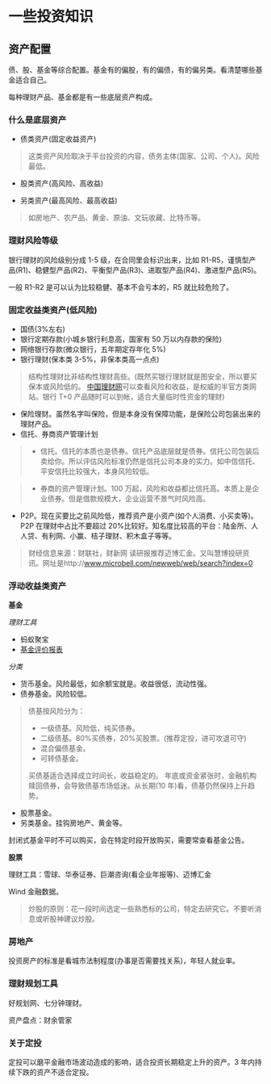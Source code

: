 # 一些投资知识


## 资产配置

债、股、基金等综合配置。基金有的偏股，有的偏债，有的偏另类。看清楚哪些基金适合自己。

每种理财产品、基金都是有一些底层资产构成。

### 什么是底层资产

- 债类资产(固定收益资产)

> 这类资产风险取决于平台投资的内容，债务主体(国家、公司、个人)。风险最低。

- 股类资产(高风险、高收益)

- 另类资产(最高风险、最高收益)

> 如房地产、农产品、黄金、原油、文玩收藏、比特币等。

### 理财风险等级

银行理财的风险级别分成 1-5 级，在合同里会标识出来，比如 R1-R5，谨慎型产品(R1)、稳健型产品(R2)、平衡型产品(R3)、进取型产品(R4)、激进型产品(R5)。

一般 R1-R2 是可以认为比较稳健、基本不会亏本的，R5 就比较危险了。

### 固定收益类资产(低风险)

- 国债(3%左右)
- 银行定期存款(小城乡银行利息高，国家有 50 万以内存款的保险)
- 网络银行存款(微众银行，五年期定存年化 5%)
- 银行理财(保本类 3-5%，非保本类高一点点)

> 结构性理财比非结构性理财高些。(既然买银行理财就是图安全，所以要买保本或风险低的。
> [中国理财网](http://www.chinawealth.com.cn/zzlc/index.shtml)可以查看风险和收益，是权威的半官方类网站。银行 T+0 产品随时可以到帐，适合大量临时性资金的理财)

- 保险理财。虽然名字叫保险，但是本身没有保障功能，是保险公司包装出来的理财产品。
- 信托、券商资产管理计划

> - 信托。信托的本质也是债券。信托产品底层就是债券。信托公司包装后卖给你。所以评估风险标准仍然是信托公司本身的实力。如中信信托、平安信托比较强大，本身风险较低。

> - 券商的资产管理计划。100 万起，风险和收益都比信托高。本质上是企业债券。但是借款规模大，企业运营不景气时风险高。

- P2P。现在买要比之前风险低，推荐资产是小资产(如个人消费、小买卖等)。P2P 在理财中占比不要超过 20%比较好。知名度比较高的平台：陆金所、人人贷、有利网、小赢、桔子理财、积木盒子等等。

> 财经信息来源：财联社，财新网
> 读研报推荐迈博汇金。又叫慧博投研资讯。网址是http://www.microbell.com/newweb/web/search?index=0

### 浮动收益类资产

**基金**

_理财工具_

- 蚂蚁聚宝
- [基金评价报表](http://fund.chinastock.com.cn/jjpj/)

_分类_

- 货币基金。风险最低，如余额宝就是。收益很低，流动性强。
- 债券基金。风险较低。

> 债基按风险分为：
>
> - 一级债基。风险低，纯买债券。
> - 二级债基。80%买债券，20%买股票。(推荐定投，进可攻退可守)
> - 混合偏债基金。
> - 可转债基金。
>
> 买债基适合选择成立时间长，收益稳定的。
> 年底或资金紧张时，金融机构赎回债券，会导致债基市场低迷。从长期(10 年)看，债基仍然保持上升趋势。

- 股票基金。
- 另类基金。挂钩房地产、黄金等。

封闭式基金平时不可以购买，会在特定时段开放购买，需要常查看基金公告。

**股票**

理财工具：雪球、华泰证券、巨潮咨询(看企业年报等)、迈博汇金

Wind 金融数据。

> 炒股的原则：花一段时间选定一些熟悉标的公司，特定去研究它。不要听消息或听股神建议炒股。

### 房地产

投资房产的标准是看城市法制程度(办事是否需要找关系)，年轻人就业率。

### 理财规划工具

好规划网、七分钟理财。

资产盘点：财余管家

### 关于定投

定投可以磨平金融市场波动造成的影响，适合投资长期稳定上升的资产。3 年内持续下跌的资产不适合定投。


